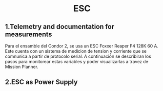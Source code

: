

<div align="center">
<h1> ESC
</div>


## 1.Telemetry and documentation for measurements

Para el ensamble del Condor 2, se usa un ESC Foxxer Reaper F4 128K 60 A. Este cuenta con un sistema de medicion de tension y corriente que se comnunica a partir de protocolo serial. A continuación se describiran los pasos para monitorear estas variables y poder visualizarlas a travez de Mission Planner.



## 2.ESC as Power Supply
 
